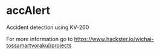 # accAlert
Accident detection using KV-260

For more information go to https://www.hackster.io/wichai-tossamartvorakul/projects

